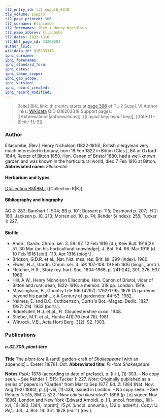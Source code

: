 ```yaml
---
tl2_entry_id: tl2_suppl6_0348
tl2_volume: suppl6
tl2_page_printed: 306
tl2_surname: Ellacombe
tl2_forenames: (Rev.) Henry Nicholson
tl2_name_abbrev: Ellacombe
tl2_dates: 1822-1916
tl2_bhl_page_id: 33260294
author_lsid: 
wikidata_id: Q16203318
ipni_surname: 
ipni_forenames: 
ipni_standard_form: 
ipni_dates: 
ipni_taxon_scope: 
ipni_geo_scope: 
ipni_version: 
ipni_record_created: 
ipni_record_modified:
---
```


> [!cite] BHL link: this entry starts at [page 306](https://www.biodiversitylibrary.org/page/33260294) of TL-2 Suppl. VI
> Author links: [Wikidata](https://www.wikidata.org/wiki/Q16203318) QID Q16203318
> Support pages: [[Abbreviations|abbreviations]], [[Layout key|layout key]], [[Cite TL-2|cite TL-2]]

### Author

Ellacombe, \[Rev.\] Henry Nicholson (1822-1916), British clergyman very much interested in botany, born 18 Feb 1822 in Bitton (Glos.), BA at Oxford 1844, Rector of Bitton 1850, Hon. Canon of Bristol 1880, had a well-known garden and was known in the horticultural world, died 7 Feb 1916 at Bitton. 
**Abbreviated name**: *Ellacombe*

#### Herbarium and types

[[Collection BM|BM]](NH), [[Collection K|K]].

#### Bibliography and biography

AG 2: 283; Barnhart 1: 504; BB p. 101; Bossert p. 115; Desmond p. 207; IH 2: 180; Jackson p. 10, 213; Morren ed. 10, p. 74; Rehder 5(index): 255; Tucker 1: 227.

#### Biofile

- Anon., Gardn. Chron. ser. 3. 59: 97. 12 Feb 1916 (d.); Kew Bull. 1916(2): 51. 30 Mar (on his horticultural knowledge); J. Bot. 54: 96. Mar 1916 (d. 10 Feb 1916 \[sic\]), 119. Apr 1916 (biogr.).
- Bridson, G.D.R. et al., Nat. hist. mss. res. Brit. Isl. 399 (index). 1980.
- Elwes, H.J., Gardn. Chron. ser. 3. 59: 107-108. 19 Feb 1916 (biogr., portr.).
- Fletcher, H.R., Story roy. hort. Soc. 1804-1968, p. 241-242, 301, 376, 537. 1969.
- Hill, A.W., Henry Nicholson Ellacombe, Hon. Canon of Bristol, vicar of Bitton and rural dean, 1822-1916: a memoir. 318 pp. London. 1919.
- Massingham, B., Country Life 166 (4297): 1792-1795. 1979 (A gardener beyond his parish...); A Century of gardeners: 44-53. 1982.
- Nelmes, E. and D.C. Cuthbertson, Curtis's Bot.-Magaz. Dedic. 1827-1927: 214. 1932 (portr.).
- Riddelsdell, H.J. et al., Fl. Gloucestershire cxxxi. 1948.
- Stieber, M.T. et al., Huntia 4(1):79 (not 78). 1981.
- Wittrock, V.B., Acta Horti Berg. 3(2): 92. 1903.

### Publications

##### n.32.705. plant-lore

**Title**
The *plant-lore* & (and) garden-craft of *Shakespeare* \[with an appendix\]... Exeter \[1878\]. Oct.
**Abbreviated title**: *Pl.-lore Shakespeare*.

**Notes**
*Publ*.: 1878 (according to date of preface), p. \[i-ii\], \[1\]-303. – No copy seen. – See Rehder 1: 515; Tucker 1: 227.
*Note*: Originally published as a series of papers in "Garden" from Mar to Sep 1877.
*Ed. 2*: 1884 (Nat. Nov. Aug (1-2) 1884), p. \[i\]-viii, \[1\]-438, issued in London. – No copy seen. – See Rehder 1: 515, BM 2: 522.
"*New edition illustrated*": 1896 (p. \[v\] signed Nov 1896), London and New York (Edward Arnold), p. \[i\], uncol. frontisp., \[iii\]-xvi, \[1\]-383, \[384, imprint\], *15 pl*. (uncol. unnumb.), (32 p. advert.). *Copy*: U.
*Ref*.: J.B., J. Bot. 16: 351. 1878 (ed. 1) (rev.).

